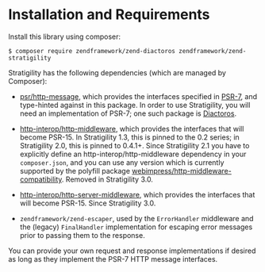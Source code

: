 # Installation and Requirements

Install this library using composer:

```console
$ composer require zendframework/zend-diactoros zendframework/zend-stratigility
```

Stratigility has the following dependencies (which are managed by Composer):

- [psr/http-message](https://github.com/php-fig/http-message), which provides
  the interfaces specified in [PSR-7](http://www.php-fig.org/psr/psr-7),
  and type-hinted against in this package. In order to use Stratigility, you
  will need an implementation of PSR-7; one such package is
  [Diactoros](https://zendframework.github.io/zend-diactoros/).

- [http-interop/http-middleware](https://github.com/http-interop/http-middleware),
  which provides the interfaces that will become PSR-15. In Stratigility 1.3,
  this is pinned to the 0.2 series; in Stratigility 2.0, this is pinned to
  0.4.1+. Since Stratigility 2.1 you have to explicitly define an
  http-interop/http-middleware dependency in your `composer.json`, and you can
  use any version which is currently supported by the polyfill package
  [webimpress/http-middleware-compatibility](https://github.com/webimpress/http-middleware-compatibility).
  Removed in Stratigility 3.0.

- [http-interop/http-server-middleware](https://github.com/http-interop/http-server-middleware),
  which provides the interfaces that will become PSR-15. Since Stratigility 3.0.

- `zendframework/zend-escaper`, used by the `ErrorHandler` middleware and the
  (legacy) `FinalHandler` implementation for escaping error messages prior to
  passing them to the response.

You can provide your own request and response implementations if desired as
long as they implement the PSR-7 HTTP message interfaces.
